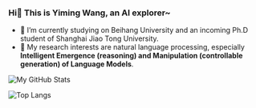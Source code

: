 

<!--
**Alsace08/Alsace08** is a ✨ _special_ ✨ repository because its `README.md` (this file) appears on your GitHub profile.

Here are some ideas to get you started:

- 🔭 I’m currently working on ...
- 🌱 I’m currently learning ...
- 👯 I’m looking to collaborate on ...
- 🤔 I’m looking for help with ...
- 💬 Ask me about ...
- 📫 How to reach me: ...
- 😄 Pronouns: ...
- ⚡ Fun fact: ...
-->
### Hi👋 This is Yiming Wang, an AI explorer~

- 🔭 I’m currently studying on Beihang University and an incoming Ph.D student of Shanghai Jiao Tong University.
- 🌱 My research interests are natural language processing, especially **Intelligent Emergence (reasoning) and Manipulation (controllable generation) of Language Models**. 

![My GitHub Stats](https://github-readme-stats.vercel.app/api?username=Alsace08&theme=vue&show_icons=true)

![Top Langs](https://github-readme-stats.vercel.app/api/top-langs/?username=Alsace08&layout=compact&theme=vue)
